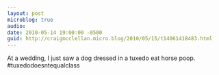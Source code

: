 ```yaml
---
layout: post
microblog: true
audio: 
date: 2010-05-14 19:00:00 -0500
guid: http://craigmcclellan.micro.blog/2010/05/15/t14061418483.html
---
```

At a wedding, I just saw a dog dressed in a tuxedo eat horse poop. #tuxedodoesntequalclass
